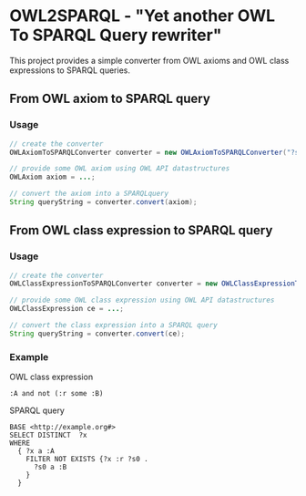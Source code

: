 # OWL2SPARQL - "Yet another OWL To SPARQL Query rewriter"

This project provides a simple converter from OWL axioms and OWL class expressions to SPARQL queries.

## From OWL axiom to SPARQL query

### Usage
```Java
// create the converter
OWLAxiomToSPARQLConverter converter = new OWLAxiomToSPARQLConverter("?s","?o");

// provide some OWL axiom using OWL API datastructures
OWLAxiom axiom = ...;

// convert the axiom into a SPARQLquery
String queryString = converter.convert(axiom);
```

## From OWL class expression to SPARQL query

### Usage
```Java
// create the converter
OWLClassExpressionToSPARQLConverter converter = new OWLClassExpressionToSPARQLConverter();

// provide some OWL class expression using OWL API datastructures
OWLClassExpression ce = ...;

// convert the class expression into a SPARQL query
String queryString = converter.convert(ce);
```

### Example
OWL class expression
```
:A and not (:r some :B)
```
SPARQL query
```
BASE <http://example.org#>
SELECT DISTINCT  ?x
WHERE
  { ?x a :A
    FILTER NOT EXISTS {?x :r ?s0 .
      ?s0 a :B
    }
  }
```
